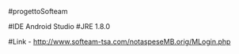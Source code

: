 #progettoSofteam

#IDE Android Studio
#JRE 1.8.0

#Link - http://www.softeam-tsa.com/notaspeseMB.orig/MLogin.php
